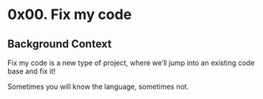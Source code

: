 # 0x00. Fix my code

## Background Context
Fix my code is a new type of project, where we’ll jump into an existing code base and fix it!

Sometimes you will know the language, sometimes not.
